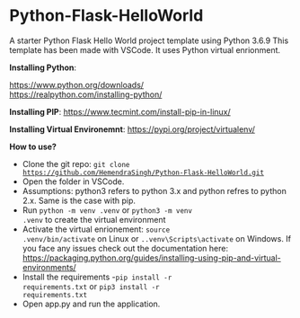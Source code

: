 # Python-Flask-HelloWorld
A starter Python Flask Hello World project template using Python 3.6.9
This template has been made with VSCode.
It uses Python virtual enrionment.

**Installing Python**:

https://www.python.org/downloads/<br/>
https://realpython.com/installing-python/

**Installing PIP**:
https://www.tecmint.com/install-pip-in-linux/

**Installing Virtual Environemnt**:
https://pypi.org/project/virtualenv/

**How to use?**
- Clone the git repo: <code>git clone https://github.com/HemendraSingh/Python-Flask-HelloWorld.git</code>
- Open the folder in VSCode.
- Assumptions: python3 refers to python 3.x and python refres to python 2.x. Same is the case with pip. 
- Run <code>python -m venv .venv</code> or <code>python3 -m venv .venv</code> to create the virtual environment
- Activate the virtual enrionement: <code>source .venv/bin/activate</code> on Linux or <code>.\.venv\Scripts\activate</code> on Windows. If you face any issues check out the documentation here: https://packaging.python.org/guides/installing-using-pip-and-virtual-environments/
- Install the requirements -<code>pip install -r requirements.txt</code> or <code>pip3 install -r requirements.txt</code>
- Open app.py and run the application.
